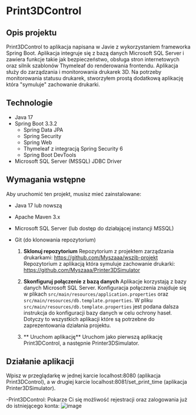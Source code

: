 # Print3DControl

## Opis projektu

Print3DControl to aplikacja napisana w Javie z wykorzystaniem frameworka Spring Boot. 
Aplikacja integruje się z bazą danych Microsoft SQL Server i zawiera funkcje takie jak bezpieczeństwo, obsługa stron internetowych oraz silnik szablonów Thymeleaf do renderowania frontendu. 
Aplikacja służy do zarządzania i monitorowania drukarek 3D.
Na potrzeby monitorowania statusu drukarek, stworzyłem prostą dodatkową aplikację która "symuluje" zachowanie drukarki. 

## Technologie

- Java 17
- Spring Boot 3.3.2
  - Spring Data JPA
  - Spring Security
  - Spring Web
  - Thymeleaf z integracją Spring Security 6
  - Spring Boot DevTools
- Microsoft SQL Server (MSSQL) JDBC Driver

## Wymagania wstępne

Aby uruchomić ten projekt, musisz mieć zainstalowane:

- Java 17 lub nowszą
- Apache Maven 3.x
- Microsoft SQL Server (lub dostęp do działającej instancji MSSQL)
- Git (do klonowania repozytorium)

  1. **Sklonuj repozytorium**
       Repozytorium z projektem zarządzania drukarkami: https://github.com/Myszaaa/wszib-projekt
       Repozytorium z aplikacją która symuluje zachowanie drukarki: https://github.com/Myszaaa/Printer3DSimulator
     
  3. **Skonfiguruj połączenie z bazą danych**
       Aplikacje korzystają z bazy danych Microsoft SQL Server. Konfiguracja połączenia znajduje się w plikach `src/main/resources/application.properties` oraz `src/main/resources/db.template.properties`.
       W pliku `src/main/resources/db.template.properties` jest podana dalsza instrukcja do konfiguracji bazy danych w celu ochrony haseł. Dotyczy to wszystkich aplikacji które są potrzebne do zaprezentowania działania projektu.

  4. ** Uruchom aplikację**
        Uruchom jako pierwszą aplikację Print3DControl, a następnie Printer3DSimulator.
     
## Działanie aplikacji
  Wpisz w przeglądarkę w jednej karcie localhost:8080 (aplikacja Print3DControl), a w drugiej karcie localhost:8081/set_print_time (aplikacja Printer3DSimulator).
  
  -Print3DControl:
  Pokarze Ci się możliwość rejestracji oraz zalogowania już do istniejącego konta:
    ![image](https://github.com/user-attachments/assets/2f681e64-8aaf-4f34-960e-9053676c7e1a)

     
